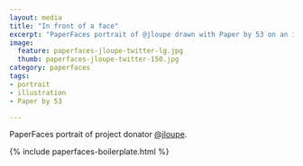 ```yaml
---
layout: media
title: "In front of a face"
excerpt: "PaperFaces portrait of @jloupe drawn with Paper by 53 on an iPad."
image: 
  feature: paperfaces-jloupe-twitter-lg.jpg
  thumb: paperfaces-jloupe-twitter-150.jpg
category: paperfaces
tags: 
- portrait
- illustration
- Paper by 53

---
```


PaperFaces portrait of project donator [@jloupe](http://twitter.com/jloupe).

{% include paperfaces-boilerplate.html %}
